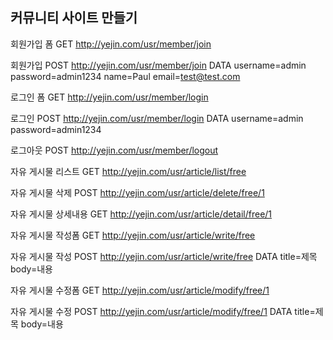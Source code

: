 ## 커뮤니티 사이트 만들기


회원가입 폼
GET http://yejin.com/usr/member/join

회원가입
POST http://yejin.com/usr/member/join
DATA
username=admin
password=admin1234
name=Paul
email=test@test.com

로그인 폼
GET http://yejin.com/usr/member/login

로그인
POST http://yejin.com/usr/member/login
DATA
username=admin
password=admin1234

로그아웃
POST http://yejin.com/usr/member/logout

자유 게시물 리스트
GET http://yejin.com/usr/article/list/free

자유 게시물 삭제
POST http://yejin.com/usr/article/delete/free/1

자유 게시물 상세내용
GET http://yejin.com/usr/article/detail/free/1

자유 게시물 작성폼
GET http://yejin.com/usr/article/write/free

자유 게시물 작성
POST http://yejin.com/usr/article/write/free
DATA
title=제목
body=내용

자유 게시물 수정폼
GET http://yejin.com/usr/article/modify/free/1

자유 게시물 수정
POST http://yejin.com/usr/article/modify/free/1
DATA
title=제목
body=내용
